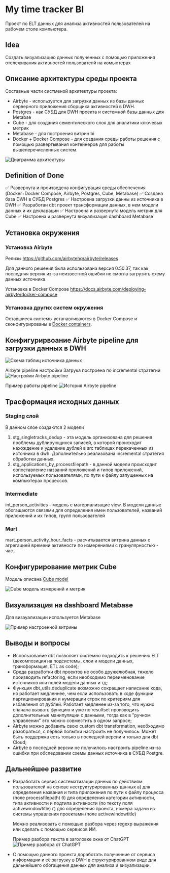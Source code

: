 # My time tracker BI

Проект по ELT данных для анализа активностей пользователей на рабочем столе компьютера.

## Idea

Создать визуализацию данных полученных с помощью приложения отслеживания активностей пользователй на комьютерах

## Описание архитектуры среды проекта
Составные части систменой архитектуры проекта:
- Airbyte - используется для загрузки данных из базы данных серверного приложения сборщика активностей в DWH.
- Postgres - как СУБД для DWH проекта и системной базы данных для Metabse
- Cube - для создания сементического слоя для аналитики ключевых метрик
- Metabase - для построения витрин bi
- Docker + Docker Compose - для создания среды работы решения с помощью развертывания контейнеров для работы вышеперечисленных систем.

![Диаграмма архитектуры](./docs/my_tt_arc_diagram.png)

## Definition of Done

✅ Развернута и произведена конфигурация среды обеспечения (Docker+Docker Compose, Airbyte, Postgres, Cube, Metabase)
✅ Создана база DWH в СУБД Postgres
✅ Настроена загрузки данны из источника в DWH
✅ Разработан dbt проект трансформации данных, в нем модели данных и их декларации
✅ Настроена и развернута модель метрик для Cube
✅ Настроена и развернута визуализация dashboard Metabase


## Установка окружения

### Установка Airbyte

Релизы https://github.com/airbytehq/airbyte/releases

Для данного решения была использована версия 0.50.37, так как последняя версия из-за неизвестной ошибки не смогла загрузить схему данных источника.

Установка в Docker Compose https://docs.airbyte.com/deploying-airbyte/docker-compose


### Установка других систем окружения

 Оставшиеся системы устанавливаются в Docker Compose и сконфигурированы в [Docker containers](./docker-compose.yml).


## Конфигурирвоание Airbyte pipeline для загрузки данных в DWH

![Схема таблиц источника данных](./docs/source_data_schema.png)

Airbyte pipeline настройки
Загрука построена по incremental стратегии
![Настройки Airbyte pipeline](./docs/airflow_pipeline_settings.png)

Пример работы pipeline
![История Airbyte pipeline](./docs/airbyte_pipeline_history.png)


## Трасформация исходных данных

### Staging слой

В данном слое создаются 2 модели
1) stg_singletracks_dedup - эта модель организована для решения проблемы дублирующихся записей, в которой происходит нахождение и удаление дублей в src таблицах перекаченных из источника в dwh.
Дополнительно реализована incremental стратегия обработки данных.
2) stg_applications_by_processfilepath - в данной модели происходит сопоставление названий приложений и типов приложений, используемых пользователями, по пути к файлу запущенных на компьютерах процессов.

### Intermediate

int_person_activities - модель  с материализацие view. В модели данные обогащаются связями для определения имен пользователей, названий приложений и их типов, групп пользователей

### Mart

mart_person_activity_hour_facts - расчитывается витрина данных с агрегацией времени активности по измерениями с гранулярностью - час.


## Конфигурирование метрик Cube

Модель описана [Cube model](./model/cubes/personactivity_cube_model.yml)

![Cube модель измерений и метрик](./docs/cube_metrics_model.png)


## Визуализация на dashboard Metabase

Для визауализации используется Metabase

![Пример настроенной витрины](./docs/metabase_dashboard.png)


## Выводы и вопросы

- Использование dbt позволяет системно подходить к решению ELT (декомпозиция на подсистемы, слои и модели данных, трансформация, ETL as code);
- Среда разработки dbt проектов не особо дружелюбная, тяжело производить refactoring, если необходимо переименование источников или полей модели данных и тд;
- Функция dbt_utils.deduplicate возможно сокращает написание кода, но работает медленнее, чем если использовать в коде функции партиционирования и нумерации строк по критериям для избавления от дублей. Работает медленее из-за того, что нужно сначала вызвать функцию и уже по resultset производить дополнительные манипуляции с данными, тогда как в "ручном управлении" это можно совместить в одном запросе;
- Airbyte можно добавить свою custom dbt transformation, необходимо разобраться, с первой попытки настроить не получилось. Может быть поддержка есть только в последней версии и только для dbt Cloud;
- Airbyte в последней версии не получилось настроить pipeline из-за ошибки при обследовании схемы данных источника в СУБД Postgre.


## Дальнейшее развитие

- Разработать сервис систематизации данных по действиям пользователей на основе неструктурированных данных
    а) для определения названия и типа приложения по пути к файлу процесса (поле processfilepath)
    б) для определения категории активности, типа активности и подтипа активности (по тексту поля activewindowtitle)
    г) для определения проекта, номера задачи из системы управления проектами  (поле activewindowtitle)

    Можно реализовать с помощью разбора через regexp выражения или сделать с помощью сервисов ИИ.

    Пример разбора текста в заголовке окна от ChatGPT
    ![Пример разбора от ChatGPT](./docs/chatgpt_analyze_windowstitle_example.png)

- С помощью данного проекта доработать полученние от сервиса информации и её загрузку в DWH в структурированном виде для дальнейшего обогащения данных для анализа и визуализации.

